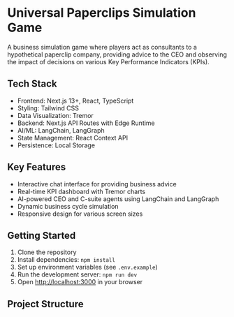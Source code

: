# Universal Paperclips Simulation Game

A business simulation game where players act as consultants to a hypothetical paperclip company, providing advice to the CEO and observing the impact of decisions on various Key Performance Indicators (KPIs).

## Tech Stack

- Frontend: Next.js 13+, React, TypeScript
- Styling: Tailwind CSS
- Data Visualization: Tremor
- Backend: Next.js API Routes with Edge Runtime
- AI/ML: LangChain, LangGraph
- State Management: React Context API
- Persistence: Local Storage

## Key Features

- Interactive chat interface for providing business advice
- Real-time KPI dashboard with Tremor charts
- AI-powered CEO and C-suite agents using LangChain and LangGraph
- Dynamic business cycle simulation
- Responsive design for various screen sizes

## Getting Started

1. Clone the repository
2. Install dependencies: `npm install`
3. Set up environment variables (see `.env.example`)
4. Run the development server: `npm run dev`
5. Open [http://localhost:3000](http://localhost:3000) in your browser

## Project Structure
